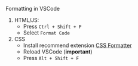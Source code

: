 Formatting in VSCode

1. HTML/JS:
   - Press `Ctrl + Shift + P`
   - Select `Format Code`
2. CSS
   - Install recommend extension [CSS Formatter](https://marketplace.visualstudio.com/items?itemName=aeschli.vscode-css-formatter)
   - Reload VSCode (**important**)
   - Press `Alt + Shift + F`
